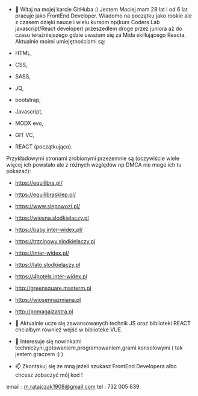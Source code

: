- 👋 Witaj na mojej karcie GitHuba :)
Jestem Maciej mam 28 lat i od 6 lat pracuje jako FrontEnd Developer. 
Wiadomo na początku jako rookie ale z czasem dzięki nauce i wielu kursom np(kurs Coders Lab javascript/React developer) przeszedłem 
droge przez juniora aż do czasu teraźniejszego gdzie uważam się za Mida skillującego Reacta.
Aktualnie moimi umiejętnościami są:

- HTML,
- CSS,
- SASS,
- JQ,
- bootstrap,
- Javascript,
- MODX evo,
- GIT VC,
- REACT (początkująco).

Przykładowymi stronami zrobionymi przezemnie są (oczywiście wiele więcej ich powstało ale z różnych względów np DMCA nie moge ich tu pokazać):

- https://equilibra.pl/
- https://equilibrasklep.pl/
- https://www.siepowozi.pl/
- https://wiosna.slodkielaczy.pl
- https://baby.inter-widex.pl/
- https://trzcinowy.slodkielaczy.pl
- https://inter-widex.pl/
- https://lato.slodkielaczy.pl
- https://4hotels.inter-widex.pl
- http://greensquare.masterm.pl
- https://wiosennazmiana.pl
- http://pomagajzastra.pl

- 🌱 Aktualnie ucze się zawansowanych technik JS oraz biblioteki REACT chciałbym również wejść w biblioteke VUE.

- 👀 Interesuje się nowinkami techniczyni,gotowaniem,programowaniem,grami konsolowymi ( tak jestem graczem :) )

- 📫 Zkontakuj się ze mną jeżeli szukasz FrontEnd Developera albo chcesz zobaczyć mój kod !

email : m.ratajczak1908@gmail.com
tel : 732 005 639


<!---
raid1908/raid1908 is a ✨ special ✨ repository because its `README.md` (this file) appears on your GitHub profile.
You can click the Preview link to take a look at your changes.
--->
